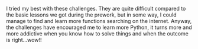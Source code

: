 I tried my best with these challenges. They are quite difficult compared to the basic lessons we got during the prework, but in some way, I could manage to find and learn more functions searching on the internet.
Anyway, the challenges have encouraged me to learn more Python, it turns more and more addictive when you know how to solve things and when the outcome is right...wow!!
